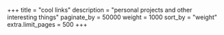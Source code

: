 +++
title = "cool links"
description = "personal projects and other interesting things"
paginate_by = 50000
weight = 1000
sort_by = "weight"
extra.limit_pages = 500
+++